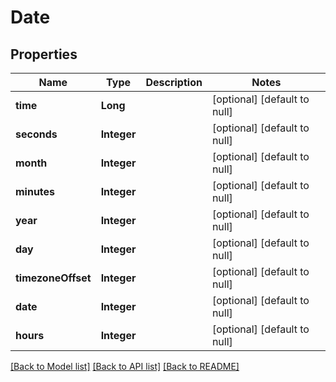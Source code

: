# Date
## Properties

| Name | Type | Description | Notes |
|------------ | ------------- | ------------- | -------------|
| **time** | **Long** |  | [optional] [default to null] |
| **seconds** | **Integer** |  | [optional] [default to null] |
| **month** | **Integer** |  | [optional] [default to null] |
| **minutes** | **Integer** |  | [optional] [default to null] |
| **year** | **Integer** |  | [optional] [default to null] |
| **day** | **Integer** |  | [optional] [default to null] |
| **timezoneOffset** | **Integer** |  | [optional] [default to null] |
| **date** | **Integer** |  | [optional] [default to null] |
| **hours** | **Integer** |  | [optional] [default to null] |

[[Back to Model list]](../README.md#documentation-for-models) [[Back to API list]](../README.md#documentation-for-api-endpoints) [[Back to README]](../README.md)

